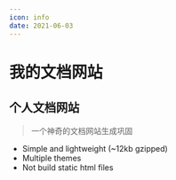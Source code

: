 ```yaml
---
icon: info
date: 2021-06-03
---
```


# 我的文档网站

## 个人文档网站

> 一个神奇的文档网站生成巩固

* Simple and lightweight (~12kb gzipped)
* Multiple themes
* Not build static html files
